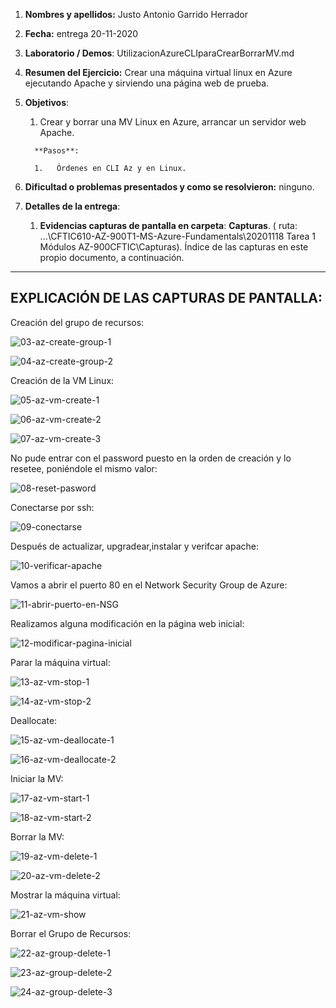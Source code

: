 1. **Nombres y apellidos:** Justo Antonio Garrido Herrador
2. **Fecha:** entrega 20-11-2020
3. **Laboratorio / Demos**: UtilizacionAzureCLIparaCrearBorrarMV.md
4. **Resumen del Ejercicio:** Crear una máquina virtual linux en Azure ejecutando Apache y sirviendo una página web de prueba.
1. **Objetivos**: 
   
      1.  Crear y borrar una MV Linux en Azure, arrancar un servidor web Apache. 
      
         **Pasos**: 
      
         1.   Órdenes en CLI Az y en Linux.
6. **Dificultad o problemas presentados y como se resolvieron:** ninguno.
7. **Detalles de la entrega**:
   
      1. **Evidencias capturas de pantalla en carpeta**: **Capturas**. ( ruta: ...\\CFTIC610-AZ-900T1-MS-Azure-Fundamentals\20201118 Tarea 1 Módulos AZ-900CFTIC\Capturas). Índice de las capturas en este propio documento, a continuación.



------

## EXPLICACIÓN DE LAS CAPTURAS DE PANTALLA:



Creación del grupo de recursos:

![03-az-create-group-1](Capturas/03-az-create-group-1.png)



![04-az-create-group-2](Capturas/04-az-create-group-2.png)

Creación de la VM Linux:

![05-az-vm-create-1](Capturas/05-az-vm-create-1.png)



![06-az-vm-create-2](Capturas/06-az-vm-create-2.png)



![07-az-vm-create-3](Capturas/07-az-vm-create-3.png)

No pude entrar con el password puesto en la orden de creación y lo resetee, poniéndole el mismo valor:

![08-reset-pasword](Capturas/08-reset-pasword.png)

Conectarse por ssh:

![09-conectarse](Capturas/09-conectarse.png)

Después de actualizar, upgradear,instalar y verifcar apache:

![10-verificar-apache](Capturas/10-verificar-apache.png)

Vamos a abrir el puerto 80 en el Network Security Group de Azure:

![11-abrir-puerto-en-NSG](Capturas/11-abrir-puerto-en-NSG.png)

Realizamos alguna modificación en la página web inicial: 

![12-modificar-pagina-inicial](Capturas/12-modificar-pagina-inicial.png)

Parar la máquina virtual: 

![13-az-vm-stop-1](Capturas/13-az-vm-stop-1.png)



![14-az-vm-stop-2](Capturas/14-az-vm-stop-2.png)

Deallocate: 

![15-az-vm-deallocate-1](Capturas/15-az-vm-deallocate-1.png)



![16-az-vm-deallocate-2](Capturas/16-az-vm-deallocate-2.png)



Iniciar la MV:

![17-az-vm-start-1](Capturas/17-az-vm-start-1.png)



![18-az-vm-start-2](Capturas/18-az-vm-start-2.png)

Borrar la MV:

![19-az-vm-delete-1](Capturas/19-az-vm-delete-1.png)



![20-az-vm-delete-2](Capturas/20-az-vm-delete-2.png)



Mostrar la máquina virtual:

![21-az-vm-show](Capturas/21-az-vm-show.png)



Borrar el Grupo de Recursos:

![22-az-group-delete-1](Capturas/22-az-group-delete-1.png)



![23-az-group-delete-2](Capturas/23-az-group-delete-2.png)



![24-az-group-delete-3](Capturas/24-az-group-delete-3.png)


